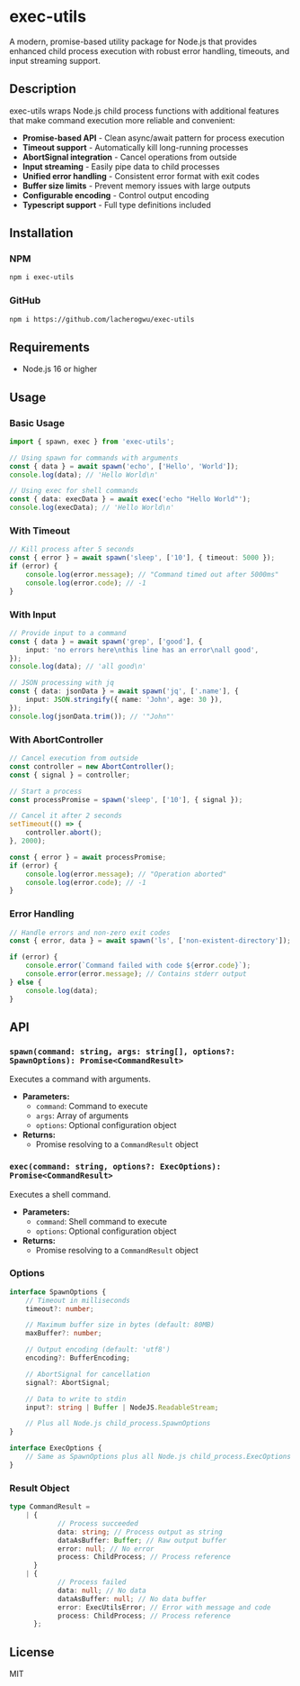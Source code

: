 # exec-utils

A modern, promise-based utility package for Node.js that provides enhanced child process execution with robust error handling, timeouts, and input streaming support.

## Description

exec-utils wraps Node.js child process functions with additional features that make command execution more reliable and convenient:

- **Promise-based API** - Clean async/await pattern for process execution
- **Timeout support** - Automatically kill long-running processes
- **AbortSignal integration** - Cancel operations from outside
- **Input streaming** - Easily pipe data to child processes
- **Unified error handling** - Consistent error format with exit codes
- **Buffer size limits** - Prevent memory issues with large outputs
- **Configurable encoding** - Control output encoding
- **Typescript support** - Full type definitions included

## Installation

### NPM

```bash
npm i exec-utils
```

### GitHub

```bash
npm i https://github.com/lacherogwu/exec-utils
```

## Requirements

- Node.js 16 or higher

## Usage

### Basic Usage

```typescript
import { spawn, exec } from 'exec-utils';

// Using spawn for commands with arguments
const { data } = await spawn('echo', ['Hello', 'World']);
console.log(data); // 'Hello World\n'

// Using exec for shell commands
const { data: execData } = await exec('echo "Hello World"');
console.log(execData); // 'Hello World\n'
```

### With Timeout

```typescript
// Kill process after 5 seconds
const { error } = await spawn('sleep', ['10'], { timeout: 5000 });
if (error) {
	console.log(error.message); // "Command timed out after 5000ms"
	console.log(error.code); // -1
}
```

### With Input

```typescript
// Provide input to a command
const { data } = await spawn('grep', ['good'], {
	input: 'no errors here\nthis line has an error\nall good',
});
console.log(data); // 'all good\n'

// JSON processing with jq
const { data: jsonData } = await spawn('jq', ['.name'], {
	input: JSON.stringify({ name: 'John', age: 30 }),
});
console.log(jsonData.trim()); // '"John"'
```

### With AbortController

```typescript
// Cancel execution from outside
const controller = new AbortController();
const { signal } = controller;

// Start a process
const processPromise = spawn('sleep', ['10'], { signal });

// Cancel it after 2 seconds
setTimeout(() => {
	controller.abort();
}, 2000);

const { error } = await processPromise;
if (error) {
	console.log(error.message); // "Operation aborted"
	console.log(error.code); // -1
}
```

### Error Handling

```typescript
// Handle errors and non-zero exit codes
const { error, data } = await spawn('ls', ['non-existent-directory']);

if (error) {
	console.error(`Command failed with code ${error.code}`);
	console.error(error.message); // Contains stderr output
} else {
	console.log(data);
}
```

## API

### `spawn(command: string, args: string[], options?: SpawnOptions): Promise<CommandResult>`

Executes a command with arguments.

- **Parameters:**
  - `command`: Command to execute
  - `args`: Array of arguments
  - `options`: Optional configuration object
- **Returns:**
  - Promise resolving to a `CommandResult` object

### `exec(command: string, options?: ExecOptions): Promise<CommandResult>`

Executes a shell command.

- **Parameters:**
  - `command`: Shell command to execute
  - `options`: Optional configuration object
- **Returns:**
  - Promise resolving to a `CommandResult` object

### Options

```typescript
interface SpawnOptions {
	// Timeout in milliseconds
	timeout?: number;

	// Maximum buffer size in bytes (default: 80MB)
	maxBuffer?: number;

	// Output encoding (default: 'utf8')
	encoding?: BufferEncoding;

	// AbortSignal for cancellation
	signal?: AbortSignal;

	// Data to write to stdin
	input?: string | Buffer | NodeJS.ReadableStream;

	// Plus all Node.js child_process.SpawnOptions
}

interface ExecOptions {
	// Same as SpawnOptions plus all Node.js child_process.ExecOptions
}
```

### Result Object

```typescript
type CommandResult =
	| {
			// Process succeeded
			data: string; // Process output as string
			dataAsBuffer: Buffer; // Raw output buffer
			error: null; // No error
			process: ChildProcess; // Process reference
	  }
	| {
			// Process failed
			data: null; // No data
			dataAsBuffer: null; // No data buffer
			error: ExecUtilsError; // Error with message and code
			process: ChildProcess; // Process reference
	  };
```

## License

MIT
